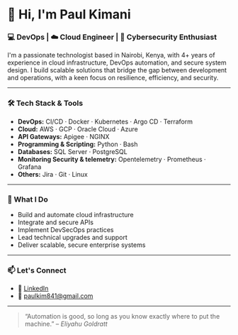# 👋 Hi, I'm Paul Kimani

### 💻 DevOps | ☁️ Cloud Engineer | 🔐 Cybersecurity Enthusiast

I'm a passionate technologist based in Nairobi, Kenya, with 4+ years of experience in cloud infrastructure, DevOps automation, and secure system design. I build scalable solutions that bridge the gap between development and operations, with a keen focus on resilience, efficiency, and security.

---

### 🛠️ Tech Stack & Tools

- **DevOps:** CI/CD · Docker · Kubernetes · Argo CD · Terraform  
- **Cloud:** AWS · GCP · Oracle Cloud · Azure  
- **API Gateways:** Apigee · NGINX  
- **Programming & Scripting:** Python · Bash  
- **Databases:** SQL Server · PostgreSQL
- **Monitoring Security & telemetry:** Opentelemetry · Prometheus · Grafana
- **Others:** Jira · Git · Linux

---

### 🚀 What I Do

- Build and automate cloud infrastructure  
- Integrate and secure APIs  
- Implement DevSecOps practices  
- Lead technical upgrades and support  
- Deliver scalable, secure enterprise systems  

---

### 📫 Let's Connect

- 💼 [LinkedIn](www.linkedin.com/in/paul-kimani-b1b996162gt5)
- 📧 paulkim841@gmail.com

---

> “Automation is good, so long as you know exactly where to put the machine.” – *Eliyahu Goldratt*
